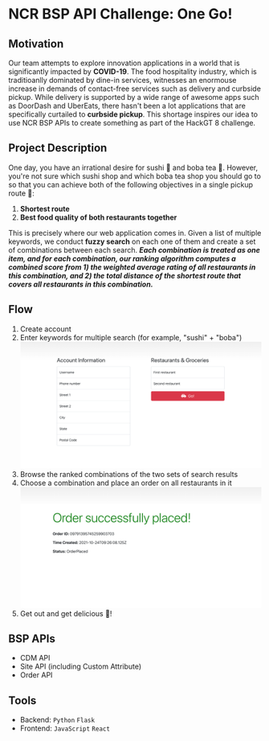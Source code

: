 # NCR BSP API Challenge: One Go!

## Motivation
Our team attempts to explore innovation applications in a world that is significantly impacted by **COVID-19**. The food hospitality industry, which is traditioanlly dominated by dine-in services, witnesses an enormouse increase in demands of contact-free services such as delivery and curbside pickup. While delivery is supported by a wide range of awesome apps such as DoorDash and UberEats, there hasn't been a lot applications that are specifically curtailed to **curbside pickup**. This shortage inspires our idea to use NCR BSP APIs to create something as part of the HackGT 8 challenge.

## Project Description
One day, you have an irrational desire for sushi :sushi: and boba tea :bubble_tea:. However, you're not sure which sushi shop and which boba tea shop you should go to so that you can achieve both of the following objectives in a single pickup route :car::
1. **Shortest route**
2. **Best food quality of both restaurants together**

This is precisely where our web application comes in. Given a list of multiple keywords, we conduct **fuzzy search** on each one of them and create a set of combinations between each search. **_Each combination is treated as one item, and for each combination, our ranking algorithm computes a combined score from 1) the weighted average rating of all restaurants in this combination, and 2) the total distance of the shortest route that covers all restaurants in this combination._**

## Flow
1. Create account
2. Enter keywords for multiple search (for example, "sushi" + "boba")
![alt text](https://github.com/charlie-nik/hackgt/blob/main/images/start.png?raw=true)
3. Browse the ranked combinations of the two sets of search results
4. Choose a combination and place an order on all restaurants in it
![alt text](https://github.com/charlie-nik/hackgt/blob/main/images/order.png?raw=true)
5. Get out and get delicious :car:!

## BSP APIs
* CDM API
* Site API (including Custom Attribute)
* Order API

## Tools
* Backend: ```Python``` ```Flask```
* Frontend: ```JavaScript``` ```React```
